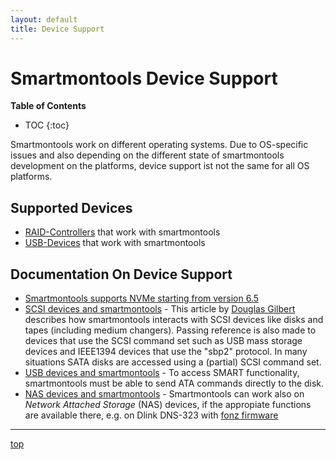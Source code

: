 ```yaml
---
layout: default
title: Device Support
---
```


# Smartmontools Device Support

**Table of Contents**
* TOC
{:toc}

Smartmontools work on different operating systems. Due to OS-specific issues and also depending on the different state of smartmontools development on the platforms, device support ist not the same for all OS platforms.

## Supported Devices

* <a href="/Supported_RAID-Controllers.html">RAID-Controllers</a> that work with smartmontools
* <a class="ext-link" href="https://trac.smartmontools.org/wiki/Supported_USB-Devices"><span class="icon"></span>USB-Devices</a> that work with smartmontools

## Documentation On Device Support

<ul>
    <li><a href="/NVMe_Support.html">Smartmontools supports NVMe starting from version 6.5</a></li>
    <li><a class="ext-link" href="https://trac.smartmontools.org/browser/trunk/www/smartmontools_scsi.xml"><span class="icon"></span>SCSI devices and smartmontools</a> - This article by <a class="ext-link" href="http://sourceforge.net/users/dpgilbert/"><span class="icon"></span>Douglas Gilbert</a> describes how smartmontools interacts with SCSI devices like disks and tapes (including medium changers). Passing reference is also made to devices that use the SCSI command set such as USB mass storage devices and IEEE1394 devices that use the "sbp2" protocol. In many situations SATA disks are accessed using a (partial) SCSI command set.</li>
    <li><a class="ext-link" href="https://trac.smartmontools.org/wiki/USB">USB devices and smartmontools</a> - To access SMART functionality, smartmontools must be able to send ATA commands directly to the disk.</li>
    <li><a href="/NAS.html">NAS devices and smartmontools</a> - Smartmontools can work also on <em>Network Attached Storage</em> (NAS) devices, if the appropiate functions are available there, e.g. on Dlink DNS-323 with <a class="ext-link" href="http://www.inreto.de/dns323/fun-plug/"><span class="icon"></span>fonz firmware</a></li>
</ul>

---
[top](./devices.html)
